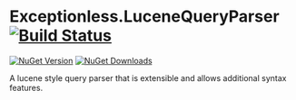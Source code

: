 # Exceptionless.LuceneQueryParser [![Build Status](https://ci.appveyor.com/api/projects/status/myxde4l3qky5y22f?svg=true)](https://ci.appveyor.com/project/ejsmith/exceptionless-datetimeextensions)
[![NuGet Version](http://img.shields.io/nuget/v/Exceptionless.DateTimeExtensions.svg?style=flat)](https://www.nuget.org/packages/Exceptionless.DateTimeExtensions/) [![NuGet Downloads](http://img.shields.io/nuget/dt/Exceptionless.DateTimeExtensions.svg?style=flat)](https://www.nuget.org/packages/Exceptionless.DateTimeExtensions/)

A lucene style query parser that is extensible and allows additional syntax features.
